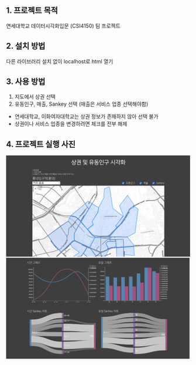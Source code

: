 ## 1. 프로젝트 목적

연세대학교 데이터시각화입문 (CSI4150) 팀 프로젝트

## 2. 설치 방법

다른 라이브러리 설치 없이 localhost로 html 열기

## 3. 사용 방법

1. 지도에서 상권 선택
2. 유동인구, 매출, Sankey 선택 (매출은 서비스 업종 선택해야함)

- 연세대학교, 이화여자대학교는 상권 정보가 존재하지 않아 선택 불가
- 상권이나 서비스 업종을 변경하려면 체크를 전부 해제

## 4. 프로젝트 실행 사진

![project_01](/data/project_1.png)
![project_02](/data/project_2.png)
